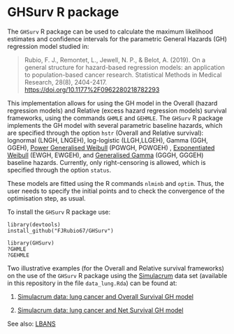 # GHSurv R package
The `GHSurv` R package can be used to calculate the maximum likelihood estimates and confidence intervals for the parametric General Hazards (GH) regression model studied in:

> Rubio, F. J., Remontet, L., Jewell, N. P., & Belot, A. (2019). On a general structure for hazard-based regression models: 
an application to population-based cancer research. Statistical Methods in Medical Research, 28(8), 2404-2417.
https://doi.org/10.1177%2F0962280218782293

This implementation allows for using the GH model in the Overall (hazard regression models) and Relative (excess hazard regression models) 
survival frameworks, using the commands `GHMLE` and `GEHMLE`. 
The `GHSurv` R package implements the GH model with several parametric baseline hazards, which are specified through the option `hstr` (Overall and Relative survival): lognormal (LNGH, LNGEH), log-logistic (LLGH,LLGEH), Gamma (GGH, GGEH), [Power Generalised Weibull](https://rpubs.com/FJRubio/PGW) (PGWGH, PGWGEH) , [Exponentiated Weibull](https://rpubs.com/FJRubio/EWD) (EWGH, EWGEH), and [Generalised Gamma](https://rpubs.com/FJRubio/GG) (GGGH, GGGEH) baseline hazards.
Currently, only right-censoring is allowed, which is specified through the option `status`.

These models are fitted using the R commands `nlminb` and `optim`. Thus, the user needs to specify the initial points and to check the convergence of the
optimisation step, as usual.

To install the `GHSurv` R package use:

```
library(devtools)
install_github("FJRubio67/GHSurv")

library(GHSurv)
?GHMLE
?GEHMLE
```


Two illustrative examples (for the Overall and Relative survival frameworks) on the use of the `GHSurv` R package using the [Simulacrum](https://rpubs.com/FJRubio/GHSimulacrum) data set (available in this repository in the file `data_lung.Rda`) can be found at:

1. [Simulacrum data: lung cancer and Overall Survival GH model](https://rpubs.com/FJRubio/GHSimulacrum)

2. [Simulacrum data: lung cancer and Net Survival GH model](https://rpubs.com/FJRubio/GEHSimulacrum)

See also: [LBANS](https://github.com/FJRubio67/LBANS)
